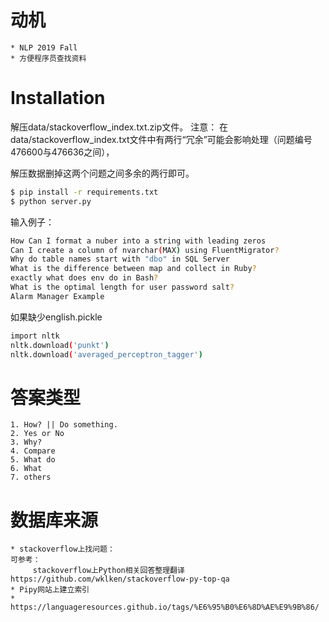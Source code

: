 # 动机
    * NLP 2019 Fall
    * 方便程序员查找资料

# Installation
解压data/stackoverflow_index.txt.zip文件。
注意： 在data/stackoverflow_index.txt文件中有两行“冗余”可能会影响处理（问题编号476600与476636之间），

解压数据删掉这两个问题之间多余的两行即可。
```bash
$ pip install -r requirements.txt
$ python server.py
```

输入例子：
```bash
How Can I format a nuber into a string with leading zeros
Can I create a column of nvarchar(MAX) using FluentMigrator?
Why do table names start with "dbo" in SQL Server
What is the difference between map and collect in Ruby?
exactly what does env do in Bash?
What is the optimal length for user password salt?
Alarm Manager Example
```

如果缺少english.pickle
```bash
import nltk
nltk.download('punkt')
nltk.download('averaged_perceptron_tagger')
```

# 答案类型
    1. How? || Do something.
    2. Yes or No
    3. Why?
    4. Compare
    5. What do
    6. What
    7. others
# 数据库来源
    * stackoverflow上找问题：
    可参考：
         stackoverflow上Python相关回答整理翻译 https://github.com/wklken/stackoverflow-py-top-qa
    * Pipy网站上建立索引
    * https://languageresources.github.io/tags/%E6%95%B0%E6%8D%AE%E9%9B%86/
